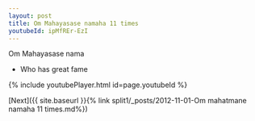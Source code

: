 ```yaml
---
layout: post
title: Om Mahayasase namaha 11 times
youtubeId: ipMfREr-EzI
---
```

 
 
Om Mahayasase nama 
 
 -  Who has great fame 
 
  
 
  
 
 
 
 
 
 


{% include youtubePlayer.html id=page.youtubeId %}
 
[Next]({{ site.baseurl }}{% link  split1/_posts/2012-11-01-Om mahatmane namaha 11 times.md%})
 
